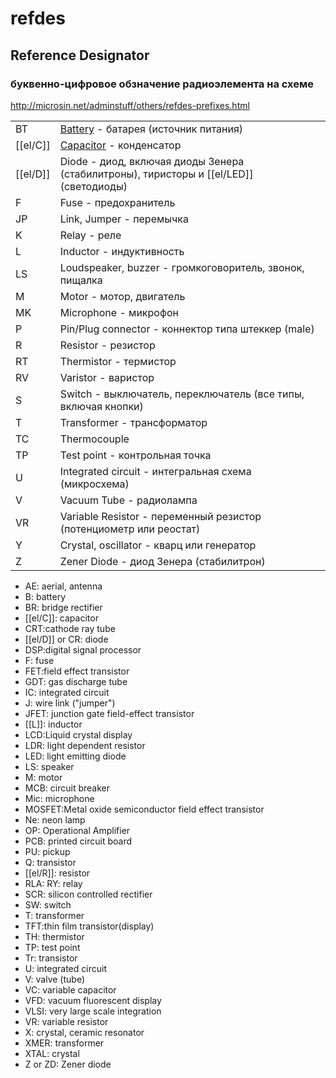 # refdes
## Reference Designator
### буквенно-цифровое обзначение радиоэлемента на схеме

http://microsin.net/adminstuff/others/refdes-prefixes.html

|||
|-|-|
BT | [Battery](http://en.wikipedia.org/wiki/Battery_%28electricity%29 "Battery (electricity)") - батарея (источник питания)
[[el/C]] | [Capacitor](http://en.wikipedia.org/wiki/Capacitor "Capacitor") - конденсатор
[[el/D]] | Diode - диод, включая диоды Зенера (стабилитроны), тиристоры и [[el/LED]] (светодиоды)
F | Fuse - предохранитель
JP | Link, Jumper - перемычка
K | Relay - реле
L | Inductor - индуктивность
LS | Loudspeaker, buzzer - громкоговоритель, звонок, пищалка
M | Motor - мотор, двигатель
MK | Microphone - микрофон
P | Pin/Plug connector - коннектор типа штеккер (male)
R | Resistor - резистор
RT | Thermistor - термистор
RV | Varistor - варистор
S | Switch - выключатель, переключатель (все типы, включая кнопки)
T | Transformer - трансформатор
TC | Thermocouple
TP | Test point - контрольная точка
U | Integrated circuit - интегральная схема (микросхема)
V | Vacuum Tube - радиолампа
VR | Variable Resistor - переменный резистор (потенциометр или реостат)
Y | Crystal, oscillator - кварц или генератор
Z | Zener Diode - диод Зенера (стабилитрон)

-   AE: aerial, antenna
-   B: battery
-   BR: bridge rectifier
-   [[el/C]]: capacitor
-   CRT:cathode ray tube
-   [[el/D]] or CR: diode
-   DSP:digital signal processor
-   F: fuse
-   FET:field effect transistor
-   GDT: gas discharge tube
-   IC: integrated circuit
-   J: wire link ("jumper")
-   JFET: junction gate field-effect transistor
-   [[L]]: inductor
-   LCD:Liquid crystal display
-   LDR: light dependent resistor
-   LED: light emitting diode
-   LS: speaker
-   M: motor
-   MCB: circuit breaker
-   Mic: microphone
-   MOSFET:Metal oxide semiconductor field effect transistor
-   Ne: neon lamp
-   OP: Operational Amplifier
-   PCB: printed circuit board
-   PU: pickup
-   Q: transistor
-   [[el/R]]: resistor
-   RLA: RY: relay
-   SCR: silicon controlled rectifier
-   SW: switch
-   T: transformer
-   TFT:thin film transistor(display)
-   TH: thermistor
-   TP: test point
-   Tr: transistor
-   U: integrated circuit
-   V: valve (tube)
-   VC: variable capacitor
-   VFD: vacuum fluorescent display
-   VLSI: very large scale integration
-   VR: variable resistor
-   X: crystal, ceramic resonator
-   XMER: transformer
-   XTAL: crystal
-   Z or ZD: Zener diode
